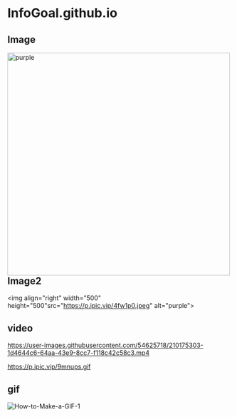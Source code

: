 # InfoGoal.github.io


## Image
<img align="left" width="500" height="500" src="https://p.ipic.vip/4fw1p0.jpeg" alt="purple">


## Image2
<img align="right" width="500" height="500"src="https://p.ipic.vip/4fw1p0.jpeg" alt="purple">



## video
https://user-images.githubusercontent.com/54625718/210175303-1d4644c6-64aa-43e9-8cc7-f118c42c58c3.mp4


https://p.ipic.vip/9mnups.gif


## gif
![How-to-Make-a-GIF-1](https://user-images.githubusercontent.com/54625718/210175508-7c9659f0-0251-4efd-a685-7d9272b9a615.gif)

